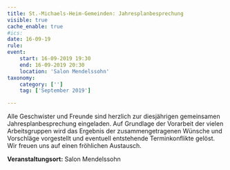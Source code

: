 ```yaml
---
title: St.-Michaels-Heim-Gemeinden: Jahresplanbesprechung
visible: true
cache_enable: true
#ics: 
date: 16-09-19
rule: 
event:
	start: 16-09-2019 19:30
	end: 16-09-2019 20:30
	location: 'Salon Mendelssohn'
taxonomy:
	category: ['']
	tag: ['September 2019']

---
```

Alle Geschwister und Freunde sind herzlich zur diesjährigen gemeinsamen Jahresplanbesprechung eingeladen. Auf Grundlage der Vorarbeit der vielen Arbeitsgruppen wird das Ergebnis der zusammengetragenen Wünsche und Vorschläge vorgestellt und eventuell entstehende Terminkonflikte gelöst. Wir freuen uns auf einen fröhlichen Austausch.


**Veranstaltungsort:** Salon Mendelssohn

